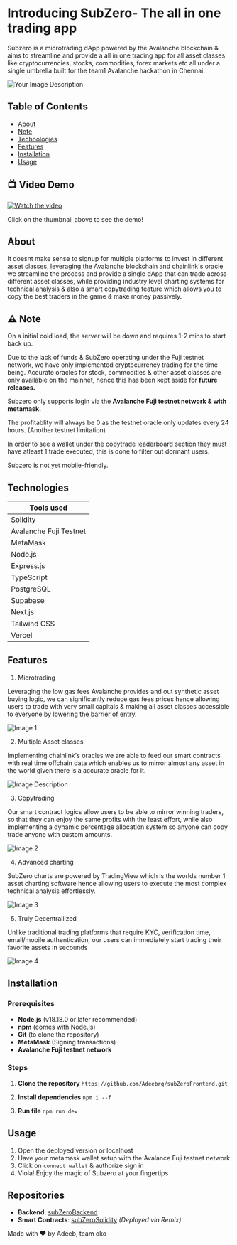 # Introducing SubZero- The all in one trading app

Subzero is a microtrading dApp powered by the Avalanche blockchain & aims to streamline and provide a all in one trading app for all asset classes like cryptocurrencies, stocks, commodities, forex markets etc all under a single umbrella built for the team1 Avalanche hackathon in Chennai.

![Your Image Description](https://drive.google.com/uc?id=1Dlpv1M3woRqnhRncon9_7qBeWG8kJWSc)


## Table of Contents
- [About](#about)
- [Note](#%EF%B8%8F-note)     
- [Technologies](#technologies)
- [Features](#features)
- [Installation](#installation)
- [Usage](#usage)


## 📺 Video Demo


[![Watch the video](https://img.youtube.com/vi/CedpHdBQb04/hqdefault.jpg)](https://youtu.be/CedpHdBQb04)

Click on the thumbnail above to see the demo!


## About
It doesnt make sense to signup for multiple platforms to invest in different asset classes, leveraging the Avalanche blockchain and chainlink's oracle we streamline the process and provide a single dApp that can trade across different asset classes, while providing industry level charting systems for technical analysis & also a smart copytrading feature which allows you to copy the best traders in the game & make money passively.


## ⚠️ Note
On a initial cold load, the server will be down and requires 1-2 mins to start back up.

Due to the lack of funds & SubZero operating under the Fuji testnet network, we have only implemented cryptocurrency trading for the time being. Accurate oracles for stock, commodities & other asset classes are only available on the mainnet, hence this has been kept aside for __future releases.__

Subzero only supports login via the __Avalanche Fuji testnet network & with metamask.__

The profitablity will always be 0 as the testnet oracle only updates every 24 hours. (Another testnet limitation)

In order to see a wallet under the copytrade leaderboard section they must have atleast 1 trade executed, this is done to filter out dormant users.

Subzero is not yet mobile-friendly.



## Technologies
| Tools used |
|-----------------|
| Solidity |
| Avalanche Fuji Testnet |
| MetaMask |
| Node.js |
| Express.js |
| TypeScript |
| PostgreSQL |
| Supabase |
| Next.js |
| Tailwind CSS |
| Vercel |


## Features

1) Microtrading

Leveraging the low gas fees Avalanche provides and out synthetic asset buying logic, we can significantly reduce gas fees prices hence allowing users to trade with very small capitals & making all asset classes accessible to everyone by lowering the barrier of entry.

![Image 1](https://drive.google.com/uc?id=1SFTpNbI8CXkrys_dos4v0zzsbH0rnL44)

2) Multiple Asset classes

Implementing chainlink's oracles we are able to feed our smart contracts with real time offchain data which enables us to mirror almost any asset in the world given there is a accurate oracle for it.

![Image Description](https://drive.google.com/uc?id=1wwInuCmerJnU4XKSXsPJIdc2Sdy79SmL)

3) Copytrading

Our smart contract logics allow users to be able to mirror winning traders, so that they can enjoy the same profits with the least effort, while also implementing a dynamic percentage allocation system so anyone can copy trade anyone with custom amounts.

![Image 2](https://drive.google.com/uc?id=1dX8dacymCgwvjs5F1QM7o7vGUKdm23ig)

4) Advanced charting

SubZero charts are powered by TradingView which is the worlds number 1 asset charting software hence allowing users to execute the most complex technical analysis effortlessly.

![Image 3](https://drive.google.com/uc?id=1KQRkMmVN2GIoL6LYcuKWVuM3hC1-g6hN)

5) Truly Decentrailized

Unlike traditional trading platforms that require KYC, verification time, email/mobile authentication, our users can immediately start trading their favorite assets in secounds

![Image 4](https://drive.google.com/uc?id=1Ep2byvVp0HgghQoEEsJo81UAS77NA7dL)


## Installation

### Prerequisites
- **Node.js** (v18.18.0 or later recommended)
- **npm** (comes with Node.js)  
- **Git** (to clone the repository)
- **MetaMask** (Signing transactions)
- **Avalanche Fuji testnet network**

### Steps
1. **Clone the repository**
`https://github.com/Adeebrq/subZeroFrontend.git`

2.  **Install dependencies**
`npm i --f`

3. **Run file**
`npm run dev`


## Usage

1) Open the deployed version or localhost
2) Have your metamask wallet setup with the Avalance Fuji testnet network
3) Click on `connect wallet` & authorize sign in
4) Viola! Enjoy the magic of Subzero at your fingertips 


## Repositories

- **Backend**: [subZeroBackend](https://github.com/Adeebrq/subZeroBackend)
- **Smart Contracts**: [subZeroSolidity](https://github.com/Adeebrq/subZeroSolidity) *(Deployed via Remix)*




Made with ❤️ by Adeeb, team oko

